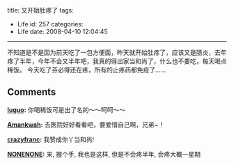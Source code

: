 title: 又开始肚疼了
tags:
  - Life
id: 257
categories:
  - Life
date: 2008-04-10 12:04:45
---

不知道是不是因为前天吃了一包方便面，昨天就开始肚疼了，应该又是肠炎，去年疼了半年，今年不会又半年吧，我真的得出家当和尚了，什么也不要吃，每天喝点稀饭。
今天吃了芬必得还在疼，所有的止疼药都免疫了……
## Comments

**[luguo](#3084 "2008-04-10 19:45:41"):** 你喝稀饭可是出了名的～～呵呵～～

**[Amankwah](#3085 "2008-04-10 23:06:30"):** 去医院好好看看吧，要爱惜自己啊，兄弟~！

**[crazyfranc](#3106 "2008-04-17 09:34:57"):** 我赞成你丫当和尚!

**[NONENONE](#6166 "2009-06-23 10:22:26"):** 来, 握个手, 我也是这样, 但是不会疼半年, 会疼大概一星期

